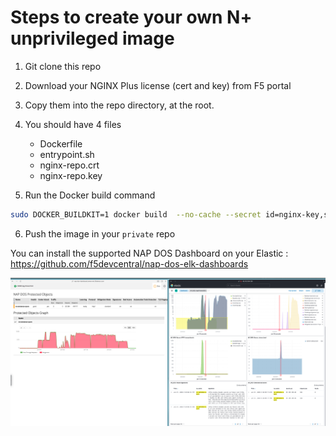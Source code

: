 # Steps to create your own N+ unprivileged image

1. Git clone this repo
2. Download your NGINX Plus license (cert and key) from F5 portal
3. Copy them into the repo directory, at the root.
4. You should have 4 files

   - Dockerfile
   - entrypoint.sh
   - nginx-repo.crt
   - nginx-repo.key

5. Run the Docker build command

```bash
sudo DOCKER_BUILDKIT=1 docker build  --no-cache --secret id=nginx-key,src=nginx-repo.key --secret id=nginx-crt,src=nginx-repo.crt -t nap-dos .
```

6. Push the image in your ``private`` repo

You can install the supported NAP DOS Dashboard on your Elastic : https://github.com/f5devcentral/nap-dos-elk-dashboards

<img src=./elastic.png alt="Architecture" width=1000>